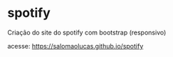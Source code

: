 # spotify
Criação do site do spotify com bootstrap (responsivo)


acesse: https://salomaolucas.github.io/spotify
